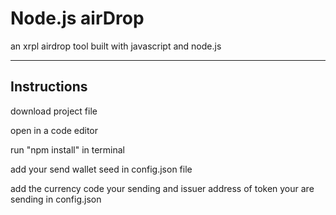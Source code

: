 
# Node.js airDrop
an xrpl airdrop tool built with javascript and node.js

____________________________________________________________________________

## Instructions

download project file

open in a code editor 

run "npm install" in terminal

add your send wallet seed in config.json file

add the currency code your sending and issuer address of token your are sending in config.json






